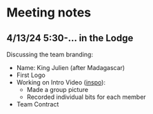 # Meeting notes

## 4/13/24 5:30-... in the Lodge

Discussing the team branding:
 - Name: King Julien (after Madagascar)
 - First Logo
 - Working on Intro Video ([inspo](https://youtu.be/hdcTmpvDO0I?feature=shared)):
   - Made a group picture
   - Recorded individual bits for each member
 - Team Contract
